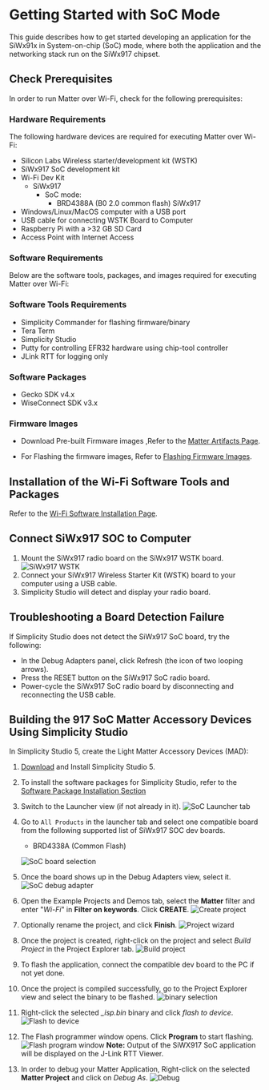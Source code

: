# Getting Started with SoC Mode

This guide describes how to get started developing an application for the SiWx91x in System-on-chip (SoC) mode, where both the application and the networking stack run on the SiWx917 chipset.

## Check Prerequisites

In order to run Matter over Wi-Fi, check for the following prerequisites:

### Hardware Requirements

The following hardware devices are required for executing Matter over Wi-Fi:

- Silicon Labs Wireless starter/development kit (WSTK)
- SiWx917 SoC development kit
- Wi-Fi Dev Kit
  - SiWx917
    - SoC mode:
      - BRD4388A (B0 2.0 common flash)
             SiWx917
- Windows/Linux/MacOS computer with a USB port
- USB cable for connecting WSTK Board to Computer
- Raspberry Pi with a >32 GB SD Card
- Access Point with Internet Access

### Software Requirements

Below are the software tools, packages, and images required for executing Matter over Wi-Fi:

### Software Tools Requirements

- Simplicity Commander for flashing firmware/binary
- Tera Term
- Simplicity Studio
- Putty for controlling EFR32 hardware using chip-tool controller
- JLink RTT for logging only

### Software Packages

- Gecko SDK v4.x
- WiseConnect SDK v3.x

### Firmware Images

- Download Pre-built Firmware images ,Refer to the [Matter Artifacts Page](/matter/<docspace-docleaf-version>/matter-prerequisites/matter-artifacts#siwx917-firmware-for-siwx917-soc).

- For Flashing the firmware images, Refer to [Flashing Firmware Images](/matter/<docspace-docleaf-version>/matter-wifi-run-demo/loading-firmware-for-ncp-and-soc-boards).

## Installation of the Wi-Fi Software Tools and Packages

Refer to the [Wi-Fi Software Installation Page](./software-installation).

## Connect SiWx917 SOC to Computer

1. Mount the SiWx917 radio board on the SiWx917 WSTK board.
![SiWx917 WSTK](./images/mount-soc.png)
2. Connect your SiWx917 Wireless Starter Kit (WSTK) board to your computer using a USB cable.
3. Simplicity Studio will detect and display your radio board.

## Troubleshooting a Board Detection Failure

If Simplicity Studio does not detect the SiWx917 SoC board, try the following:

- In the Debug Adapters panel, click Refresh (the icon of two looping arrows).
- Press the RESET button on the SiWx917 SoC radio board.
- Power-cycle the SiWx917 SoC radio board by disconnecting and reconnecting the USB cable.

## Building the 917 SoC Matter Accessory Devices Using Simplicity Studio

In Simplicity Studio 5, create the Light Matter Accessory Devices (MAD):

1. [Download](https://www.silabs.com/developers/simplicity-studio) and Install Simplicity Studio 5.
2. To install the software packages for Simplicity Studio, refer to the [Software Package Installation Section](/matter/<docspace-docleaf-version>/matter-wifi-getting-started-example/software-installation#installation-of-software-packages)

3. Switch to the Launcher view (if not already in it).
![SoC Launcher tab](./images/SiWx917-soc-launcer-tab.png)

4. Go to `All Products` in the launcher tab and select one compatible board from the following supported list of SiWx917 SOC dev boards.

   - BRD4338A (Common Flash)

   ![SoC board selection](./images/SiWx917-soc-board-selection.png)

5. Once the board shows up in the Debug Adapters view, select it.
![SoC debug adapter](./images/SiWx917-soc-debug-adapter.png)

6. Open the Example Projects and Demos tab, select the **Matter** filter and enter "*Wi-Fi*" in **Filter on keywords**. Click **CREATE**.
![Create project](./images/SiWx917-soc-create-wifi-projects.png)

7. Optionally rename the project, and click **Finish**.
![Project wizard](./images/SiWx917-soc-project-wizard.png)

8. Once the project is created, right-click on the project and select *Build Project* in the Project Explorer tab.
![Build project](./images/SiWx917-soc-build-wifi-project.png)

9. To flash the application, connect the compatible dev board to the PC if not yet done.
10. Once the project is compiled successfully, go to the Project Explorer view and select the binary to be flashed.
![binary selection](./images/SiWx917-soc-isp-binary-selection.png)

11. Right-click the selected *_isp.bin* binary and click *flash to device*.
![Flash to device](./images/SiWx917-soc-flash-todevice.png)

12. The Flash programmer window opens. Click **Program** to start flashing.
![Flash program window](./images/SiWx917-soc-flash-program.png)
   **Note:** Output of the SiWX917 SoC application will be displayed on the J-Link RTT Viewer.

13.  In order to debug your Matter Application, Right-click on the selected **Matter Project** and click on *Debug As*.
![Debug](./images/SiWx917-soc-debug.png)